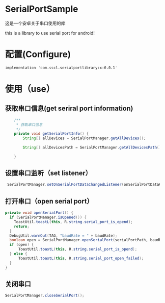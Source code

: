 # SerialPortSample

这是一个安卓关于串口使用的库

this is a library to use serial port for android!

# 配置(Configure)

```xml
implementation 'com.sscl.serialportlibrary:x:0.0.1'
```

# 使用（use）

## 获取串口信息(get seriral port information)

```java
    /**
     * 获取串口信息
     */
    private void getSerialPortInfo() {
        String[] allDevices = SerialPortManager.getAllDevices();
        
        String[] allDevicesPath = SerialPortManager.getAllDevicesPath();
       
    }
```

## 设置串口监听（set listener）

```java
 SerialPortManager.setOnSerialPortDataChangedListener(onSerialPortDataChangedListener);
```

## 打开串口（open serial port）

```java
private void openSerialPort() {
  if (SerialPortManager.isOpened()) {
    ToastUtil.toastL(this, R.string.serial_port_is_opend);
    return;
  }
  DebugUtil.warnOut(TAG, "baudRate = " + baudRate);
  boolean open = SerialPortManager.openSerialPort(serialPortPath, baudRate);
  if (open) {
      ToastUtil.toastL(this, R.string.serial_port_is_opend);
  } else {
      ToastUtil.toastL(this, R.string.serial_port_open_failed);
  }
}
```

## 关闭串口

```java
SerialPortManager.closeSerialPort();
```
